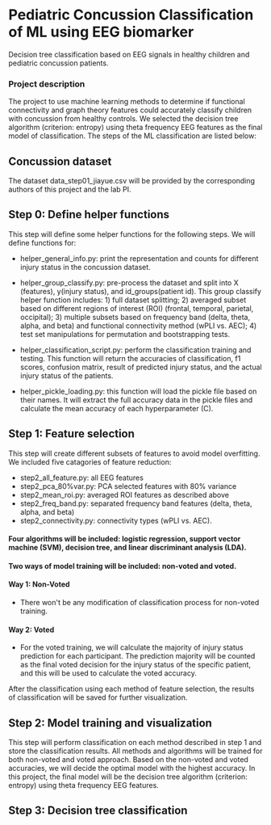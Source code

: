 # Pediatric Concussion Classification of ML using EEG biomarker
Decision tree classification based on EEG signals in healthy children and pediatric concussion patients.

### Project description
The project to use machine learning methods to determine if functional connectivity and graph theory features could accurately classify children with concussion from healthy controls.
We selected the decision tree algorithm (criterion: entropy) using theta frequency EEG features as the final model of classification.
The steps of the ML classification are listed below:

## Concussion dataset
The dataset data_step01_jiayue.csv will be provided by the corresponding authors of this project and the lab PI.

## Step 0: Define helper functions
This step will define some helper functions for the following steps. We will define functions for:
- helper_general_info.py: print the representation and counts for different injury status in the concussion dataset.

- helper_group_classify.py: pre-process the dataset and split into X (features), y(injury status), and id_groups(patient id). This group classify helper function includes: 1) full dataset splitting; 2) averaged subset based on different regions of interest (ROI) (frontal, temporal, parietal, occipital); 3) multiple subsets based on frequency band (delta, theta, alpha, and beta) and functional connectivity method (wPLI vs. AEC); 4) test set manipulations for permutation and bootstrapping tests.

- helper_classification_script.py: perform the classification training and testing. This function will return the accuracies of classification, f1 scores, confusion matrix, result of predicted injury status, and the actual injury status of the patients. 

- helper_pickle_loading.py: this function will load the pickle file based on their names. It will extract the full accuracy data in the pickle files and calculate the mean accuracy of each hyperparameter (C).


## Step 1: Feature selection
This step will create different subsets of features to avoid model overfitting. We included five catagories of feature reduction:
- step2_all_feature.py: all EEG features
- step2_pca_80%var.py: PCA selected features with 80% variance
- step2_mean_roi.py: averaged ROI features as described above
- step2_freq_band.py: separated frequency band features (delta, theta, alpha, and beta)
- step2_connectivity.py: connectivity types (wPLI vs. AEC).

#### Four algorithms will be included: logistic regression, support vector machine (SVM), decision tree, and linear discriminant analysis (LDA).

#### Two ways of model training will be included: non-voted and voted. 
#### Way 1: Non-Voted
- There won't be any modification of classification process for non-voted training. 
#### Way 2: Voted
- For the voted training, we will calculate the majority of injury status prediction for each participant. The prediction majority will be counted as the final voted decision for the injury status of the specific patient, and this will be used to calculate the voted accuracy.

After the classification using each method of feature selection, the results of classification will be saved for further visualization.


## Step 2: Model training and visualization
This step will perform classification on each method described in step 1 and store the classification results. All methods and algorithms will be trained for both non-voted and voted approach.
Based on the non-voted and voted accuracies, we will decide the optimal model with the highest accuracy. In this project, the final model will be the decision tree algorithm (criterion: entropy) using theta frequency EEG features.


## Step 3: Decision tree classification

